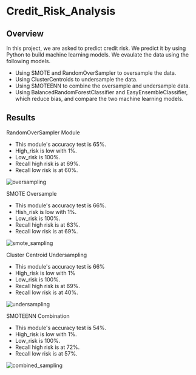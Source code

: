 # Credit_Risk_Analysis
## Overview
In this project, we are asked to predict credit risk. We predict it by using Python to build machine learning models. We evaulate the data using the following models.
- Using SMOTE and RandomOverSampler to oversample the data.
- Using ClusterCentroids to undersample the data. 
- Using SMOTEENN to combine the oversample and undersample data. 
- Using BalancedRandomForestClassifier and EasyEnsembleClassifier, which reduce bias, and compare the two machine learning models. 

## Results
RandomOverSampler Module
- This module's accuracy test is 65%. 
- High_risk is low with 1%.
- Low_risk is 100%.
- Recall high risk is at 69%.
- Recall low risk is at 60%.

![oversampling](https://user-images.githubusercontent.com/80054925/125202478-675b9300-e239-11eb-9239-860c096a93de.png)

SMOTE Oversample
- This module's accuracy test is 66%.
- Hish_risk is low with 1%.
- Low_risk is 100%.
- Recall high risk is at 63%.
- Recall low risk is at 69%. 

![smote_sampling](https://user-images.githubusercontent.com/80054925/125202749-9fafa100-e23a-11eb-8d8e-8722ad8c67d0.png)

Cluster Centroid Undersampling
- This module's accuracy test is 66%
- High_risk is low with 1%
- Low_risk is 100%. 
- Recall high risk is at 69%.
- Recall low risk is at 40%.

![undersampling](https://user-images.githubusercontent.com/80054925/125202967-cc17ed00-e23b-11eb-8480-2b78ad340ec6.png)


SMOTEENN Combination
- This module's accuracy test is 54%.
- High_risk is low with 1%.
- Low_risk is 100%.
- Recall high risk is at 72%.
- Recall low risk is at 57%.

![combined_sampling](https://user-images.githubusercontent.com/80054925/125202945-ae4a8800-e23b-11eb-9144-55a5fafacf8c.png)
